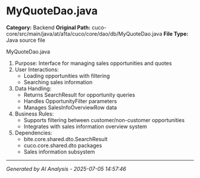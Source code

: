 # MyQuoteDao.java

**Category:** Backend
**Original Path:** cuco-core/src/main/java/at/a1ta/cuco/core/dao/db/MyQuoteDao.java
**File Type:** Java source file

MyQuoteDao.java
1. Purpose: Interface for managing sales opportunities and quotes
2. User Interactions:
   - Loading opportunities with filtering
   - Searching sales information
3. Data Handling:
   - Returns SearchResult<MyOpportunity> for opportunity queries
   - Handles OpportunityFilter parameters
   - Manages SalesInfoOverviewRow data
4. Business Rules:
   - Supports filtering between customer/non-customer opportunities
   - Integrates with sales information overview system
5. Dependencies:
   - bite.core.shared.dto.SearchResult
   - cuco.core.shared.dto packages
   - Sales information subsystem

---
*Generated by AI Analysis - 2025-07-05 14:57:46*
